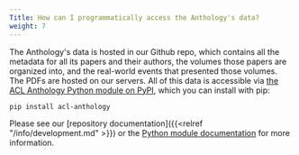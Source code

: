 ```yaml
---
Title: How can I programmatically access the Anthology's data?
weight: 7
---
```


The Anthology's data is hosted in our Github repo, which contains all the metadata for all its papers and their authors, the volumes those papers are organized into, and the real-world events that presented those volumes.
The PDFs are hosted on our servers.
All of this data is accessible via [the ACL Anthology Python module on PyPI](https://pypi.org/project/acl-anthology/), which you can install with pip:

```bash
pip install acl-anthology
```

Please see our [repository documentation]({{<relref "/info/development.md" >}}) or the [Python module documentation](https://acl-anthology.readthedocs.io/) for more information.
